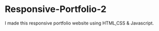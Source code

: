 # Responsive-Portfolio-2
I made this responsive portfolio website using HTML,CSS &amp; Javascript. 
